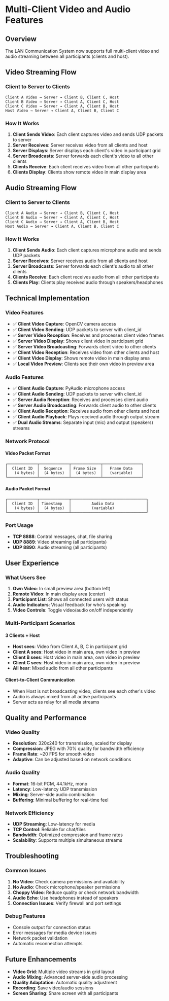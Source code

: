 # Multi-Client Video and Audio Features

## Overview
The LAN Communication System now supports full multi-client video and audio streaming between all participants (clients and host).

## Video Streaming Flow

### Client to Server to Clients
```
Client A Video → Server → Client B, Client C, Host
Client B Video → Server → Client A, Client C, Host  
Client C Video → Server → Client A, Client B, Host
Host Video → Server → Client A, Client B, Client C
```

### How It Works
1. **Client Sends Video**: Each client captures video and sends UDP packets to server
2. **Server Receives**: Server receives video from all clients and host
3. **Server Displays**: Server displays each client's video in participant grid
4. **Server Broadcasts**: Server forwards each client's video to all other clients
5. **Clients Receive**: Each client receives video from all other participants
6. **Clients Display**: Clients show remote video in main display area

## Audio Streaming Flow

### Client to Server to Clients
```
Client A Audio → Server → Client B, Client C, Host
Client B Audio → Server → Client A, Client C, Host
Client C Audio → Server → Client A, Client B, Host  
Host Audio → Server → Client A, Client B, Client C
```

### How It Works
1. **Client Sends Audio**: Each client captures microphone audio and sends UDP packets
2. **Server Receives**: Server receives audio from all clients and host
3. **Server Broadcasts**: Server forwards each client's audio to all other clients
4. **Clients Receive**: Each client receives audio from all other participants
5. **Clients Play**: Clients play received audio through speakers/headphones

## Technical Implementation

### Video Features
- ✅ **Client Video Capture**: OpenCV camera access
- ✅ **Client Video Sending**: UDP packets to server with client_id
- ✅ **Server Video Reception**: Receives and processes client video frames
- ✅ **Server Video Display**: Shows client video in participant grid
- ✅ **Server Video Broadcasting**: Forwards client video to other clients
- ✅ **Client Video Reception**: Receives video from other clients and host
- ✅ **Client Video Display**: Shows remote video in main display area
- ✅ **Local Video Preview**: Clients see their own video in preview area

### Audio Features
- ✅ **Client Audio Capture**: PyAudio microphone access
- ✅ **Client Audio Sending**: UDP packets to server with client_id
- ✅ **Server Audio Reception**: Receives and processes client audio
- ✅ **Server Audio Broadcasting**: Forwards client audio to other clients
- ✅ **Client Audio Reception**: Receives audio from other clients and host
- ✅ **Client Audio Playback**: Plays received audio through output stream
- ✅ **Dual Audio Streams**: Separate input (mic) and output (speakers) streams

### Network Protocol

#### Video Packet Format
```
┌─────────────┬─────────────┬─────────────┬─────────────────┐
│  Client ID  │  Sequence   │ Frame Size  │   Frame Data    │
│   (4 bytes) │  (4 bytes)  │  (4 bytes)  │   (variable)    │
└─────────────┴─────────────┴─────────────┴─────────────────┘
```

#### Audio Packet Format
```
┌─────────────┬─────────────┬─────────────────────────────────┐
│  Client ID  │ Timestamp   │         Audio Data              │
│   (4 bytes) │  (4 bytes)  │         (variable)              │
└─────────────┴─────────────┴─────────────────────────────────┘
```

### Port Usage
- **TCP 8888**: Control messages, chat, file sharing
- **UDP 8889**: Video streaming (all participants)
- **UDP 8890**: Audio streaming (all participants)

## User Experience

### What Users See
1. **Own Video**: In small preview area (bottom left)
2. **Remote Video**: In main display area (center)
3. **Participant List**: Shows all connected users with status
4. **Audio Indicators**: Visual feedback for who's speaking
5. **Video Controls**: Toggle video/audio on/off independently

### Multi-Participant Scenarios

#### 3 Clients + Host
- **Host sees**: Video from Client A, B, C in participant grid
- **Client A sees**: Host video in main area, own video in preview
- **Client B sees**: Host video in main area, own video in preview  
- **Client C sees**: Host video in main area, own video in preview
- **All hear**: Mixed audio from all other participants

#### Client-to-Client Communication
- When Host is not broadcasting video, clients see each other's video
- Audio is always mixed from all active participants
- Server acts as relay for all media streams

## Quality and Performance

### Video Quality
- **Resolution**: 320x240 for transmission, scaled for display
- **Compression**: JPEG with 70% quality for bandwidth efficiency
- **Frame Rate**: ~20 FPS for smooth video
- **Adaptive**: Can be adjusted based on network conditions

### Audio Quality  
- **Format**: 16-bit PCM, 44.1kHz, mono
- **Latency**: Low-latency UDP transmission
- **Mixing**: Server-side audio combination
- **Buffering**: Minimal buffering for real-time feel

### Network Efficiency
- **UDP Streaming**: Low-latency for media
- **TCP Control**: Reliable for chat/files
- **Bandwidth**: Optimized compression and frame rates
- **Scalability**: Supports multiple simultaneous streams

## Troubleshooting

### Common Issues
1. **No Video**: Check camera permissions and availability
2. **No Audio**: Check microphone/speaker permissions
3. **Choppy Video**: Reduce quality or check network bandwidth
4. **Audio Echo**: Use headphones instead of speakers
5. **Connection Issues**: Verify firewall and port settings

### Debug Features
- Console output for connection status
- Error messages for media device issues
- Network packet validation
- Automatic reconnection attempts

## Future Enhancements
- **Video Grid**: Multiple video streams in grid layout
- **Audio Mixing**: Advanced server-side audio processing
- **Quality Adaptation**: Automatic quality adjustment
- **Recording**: Save video/audio sessions
- **Screen Sharing**: Share screen with all participants